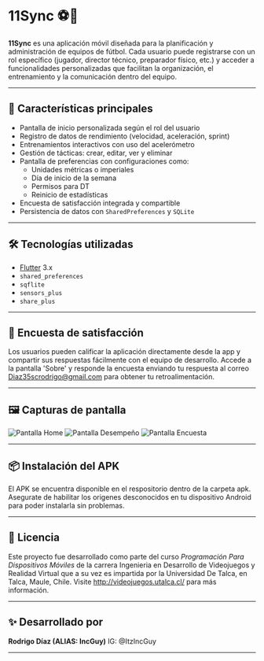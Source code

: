 # 11Sync ⚽📱

**11Sync** es una aplicación móvil diseñada para la planificación y administración de equipos de fútbol. Cada usuario puede registrarse con un rol específico (jugador, director técnico, preparador físico, etc.) y acceder a funcionalidades personalizadas que facilitan la organización, el entrenamiento y la comunicación dentro del equipo.

---

## 🚀 Características principales

- Pantalla de inicio personalizada según el rol del usuario
- Registro de datos de rendimiento (velocidad, aceleración, sprint)
- Entrenamientos interactivos con uso del acelerómetro
- Gestión de tácticas: crear, editar, ver y eliminar
- Pantalla de preferencias con configuraciones como:
  - Unidades métricas o imperiales
  - Día de inicio de la semana
  - Permisos para DT
  - Reinicio de estadísticas
- Encuesta de satisfacción integrada y compartible
- Persistencia de datos con `SharedPreferences` y `SQLite`

---

## 🛠️ Tecnologías utilizadas

- [Flutter](https://flutter.dev/) 3.x
- `shared_preferences`
- `sqflite`
- `sensors_plus`
- `share_plus`

---

## 🧪 Encuesta de satisfacción

Los usuarios pueden calificar la aplicación directamente desde la app y compartir sus respuestas fácilmente con el equipo de desarrollo.
Accede a la pantalla 'Sobre' y responde la encuesta enviando tu respuesta al correo Diaz35scrodrigo@gmail.com para obtener tu retroalimentación.

---

## 🖼️ Capturas de pantalla


![Pantalla Home](screenshots/home.png)
![Pantalla Desempeño](screenshots/desempeno.png)
![Pantalla Encuesta](screenshots/encuesta.png)


---

## 📦 Instalación del APK

El APK se encuentra disponible en el respositorio dentro de la carpeta apk. Asegurate de habilitar los origenes desconocidos en tu dispositivo Android para 
poder instalarla sin problemas.

---

## 📄 Licencia

Este proyecto fue desarrollado como parte del curso *Programación Para Dispositivos Móviles* de la carrera Ingenieria en Desarrollo de Videojuegos y Realidad Virtual
que a su vez es impartida por la Universidad De Talca, en Talca, Maule, Chile. Visite http://videojuegos.utalca.cl/ para más información.

---

## ✨ Desarrollado por

**Rodrigo Díaz (ALIAS: IncGuy)**
IG: @ItzIncGuy

---


